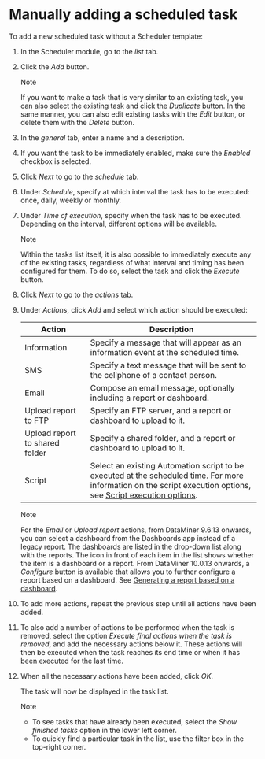 # Manually adding a scheduled task

To add a new scheduled task without a Scheduler template:

1. In the Scheduler module, go to the *list* tab.

2. Click the *Add* button.

    > [!NOTE]
    > If you want to make a task that is very similar to an existing task, you can also select the existing task and click the *Duplicate* button. In the same manner, you can also edit existing tasks with the *Edit* button, or delete them with the *Delete* button.

3. In the *general* tab, enter a name and a description.

4. If you want the task to be immediately enabled, make sure the *Enabled* checkbox is selected.

5. Click *Next* to go to the *schedule* tab.

6. Under *Schedule*, specify at which interval the task has to be executed: once, daily, weekly or monthly.

7. Under *Time of execution*, specify when the task has to be executed. Depending on the interval, different options will be available.

    > [!NOTE]
    > Within the tasks list itself, it is also possible to immediately execute any of the existing tasks, regardless of what interval and timing has been configured for them. To do so, select the task and click the *Execute* button.

8. Click *Next* to go to the *actions* tab.

9. Under *Actions*, click *Add* and select which action should be executed:

    | Action                       | Description                                                                                                                                                                                                 |
    |--------------------------------|-------------------------------------------------------------------------------------------------------------------------------------------------------------------------------------------------------------|
    | Information                    | Specify a message that will appear as an information event at the scheduled time.                                                                                                                           |
    | SMS                            | Specify a text message that will be sent to the cellphone of a contact person.                                                                                                                              |
    | Email                          | Compose an email message, optionally including a report or dashboard.                                                                                                                                       |
    | Upload report to FTP           | Specify an FTP server, and a report or dashboard to upload to it.                                                                                                                                           |
    | Upload report to shared folder | Specify a shared folder, and a report or dashboard to upload to it.                                                                                                                                         |
    | Script                         | Select an existing Automation script to be executed at the scheduled time. For more information on the script execution options, see [Script execution options](../automation/Script_execution_options.md). |

    > [!NOTE]
    > For the *Email* or *Upload report* actions, from DataMiner 9.6.13 onwards, you can select a dashboard from the Dashboards app instead of a legacy report. The dashboards are listed in the drop-down list along with the reports. The icon in front of each item in the list shows whether the item is a dashboard or a report. From DataMiner 10.0.13 onwards, a *Configure* button is available that allows you to further configure a report based on a dashboard. See [Generating a report based on a dashboard](../newR_D/Generating_a_report_based_on_a_dashboard.md).

10. To add more actions, repeat the previous step until all actions have been added.

11. To also add a number of actions to be performed when the task is removed, select the option *Execute final actions when the task is removed*, and add the necessary actions below it. These actions will then be executed when the task reaches its end time or when it has been executed for the last time.

12. When all the necessary actions have been added, click *OK*.

    The task will now be displayed in the task list.

    > [!NOTE]
    > -  To see tasks that have already been executed, select the *Show finished tasks* option in the lower left corner.
    > -  To quickly find a particular task in the list, use the filter box in the top-right corner.
    >
